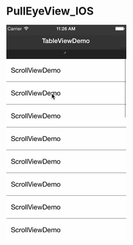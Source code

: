 PullEyeView_IOS
===============
![](https://raw.githubusercontent.com/guojunyi/PullEyeView_IOS/master/screenshot/1.gif)
